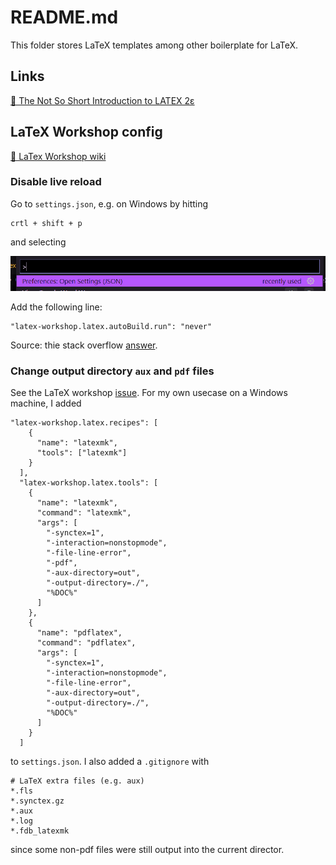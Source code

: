 # README.md

This folder stores LaTeX templates among other boilerplate for LaTeX.

## Links

[📝 The Not So Short Introduction to LATEX 2ε](https://gking.harvard.edu/files/lshort2.pdf)

## LaTeX Workshop config

[📝 LaTex Workshop wiki](https://github.com/James-Yu/LaTeX-Workshop/wiki/)

### Disable live reload

Go to `settings.json`, e.g. on Windows by hitting

```
crtl + shift + p
```

and selecting

![`settings.json`](../Images/settings-json.png)

Add the following line:

```
"latex-workshop.latex.autoBuild.run": "never"
```

Source: thie stack overflow [answer](https://stackoverflow.com/a/55912235).

### Change output directory `aux` and `pdf` files

See the LaTeX workshop [issue](https://github.com/James-Yu/LaTeX-Workshop/issues/548). For my own usecase on a Windows machine, I added

```
"latex-workshop.latex.recipes": [
    {
      "name": "latexmk",
      "tools": ["latexmk"]
    }
  ],
  "latex-workshop.latex.tools": [
    {
      "name": "latexmk",
      "command": "latexmk",
      "args": [
        "-synctex=1",
        "-interaction=nonstopmode",
        "-file-line-error",
        "-pdf",
        "-aux-directory=out",
        "-output-directory=./",
        "%DOC%"
      ]
    },
    {
      "name": "pdflatex",
      "command": "pdflatex",
      "args": [
        "-synctex=1",
        "-interaction=nonstopmode",
        "-file-line-error",
        "-aux-directory=out",
        "-output-directory=./",
        "%DOC%"
      ]
    }
  ]
```

to `settings.json`. I also added a `.gitignore` with

```
# LaTeX extra files (e.g. aux)
*.fls
*.synctex.gz
*.aux
*.log
*.fdb_latexmk
```

since some non-pdf files were still output into the current director.
